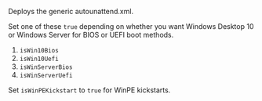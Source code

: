 Deploys the generic autounattend.xml.

Set one of these `true` depending on whether you want Windows Desktop 10 or Windows Server for BIOS or UEFI boot methods.

1. `isWin10Bios`
2. `isWin10Uefi`
3. `isWinServerBios`
4. `isWinServerUefi`

Set `isWinPEKickstart` to `true` for WinPE kickstarts.